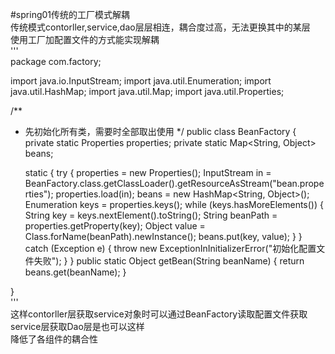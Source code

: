 #spring01传统的工厂模式解耦  
传统模式contorller,service,dao层层相连，耦合度过高，无法更换其中的某层  
使用工厂加配置文件的方式能实现解耦  
'''  
package com.factory;

import java.io.InputStream;
import java.util.Enumeration;
import java.util.HashMap;
import java.util.Map;
import java.util.Properties;

/**
 * 先初始化所有类，需要时全部取出使用
 */
public class BeanFactory {
    private static Properties properties;
    private static Map<String, Object> beans;

    static {
        try {
            properties = new Properties();
            InputStream in = BeanFactory.class.getClassLoader().getResourceAsStream("bean.properties");
            properties.load(in);
            beans = new HashMap<String, Object>();
            Enumeration keys = properties.keys();
            while (keys.hasMoreElements()) {
                String key = keys.nextElement().toString();
                String beanPath = properties.getProperty(key);
                Object value = Class.forName(beanPath).newInstance();
                beans.put(key, value);
            }
        } catch (Exception e) {
            throw new ExceptionInInitializerError("初始化配置文件失败");
        }
    }
    public static Object getBean(String beanName) {
        return beans.get(beanName);
    }

}  
'''  
这样contorller层获取service对象时可以通过BeanFactory读取配置文件获取  
service层获取Dao层是也可以这样  
降低了各组件的耦合性  
